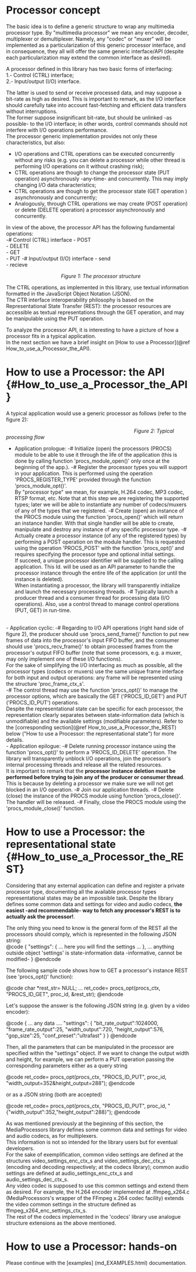# 
Processor concept
=================

The basic idea is to define a generic structure to wrap any multimedia processor type. By "multimedia processor" we mean any encoder, decoder, multiplexer or demultiplexer.
Namely, any "codec" or "muxer" will be  implemented as a particularization of this generic processor interface, and in consequence, they all will offer the same generic interface/API (despite each particularization may extend the common interface as desired).

A processor defined in this library has two basic forms of interfacing:<br>
1.- Control (CTRL) interface;<br>
2.- Input/output (I/O) interface.<br>

The latter is used to send or receive processed data, and may suppose a bit-rate as high as desired. This is important to remark, as the I/O interface should carefully take into account fast-fetching and efficient data transfers without interruptions.<br>
The former suppose insignificant bit-rate, but should be unlinked -as possible- to the I/O interface; in other words, control commands should not interfere with I/O operations performance.<br>
The processor generic implementation provides not only these characteristics, but also:<br>
- I/O operations and CTRL operations can be executed concurrently without any risks (e.g. you can delete a processor while other thread is performing I/O operations on it without crashing risk);<br>
- CTRL operations are though to change the processor state (PUT operation) asynchronously -any-time- and concurrently. This may imply changing I/O data characteristics;<br>
- CTRL operations are though to get the processor state (GET operation ) asynchronously and concurrently;<br>
- Analogously, through CTRL operations we may create (POST operation) or delete (DELETE operation) a processor asynchronously and concurrently.<br>

In view of the above, the processor API has the following fundamental operations:<br>
-# Control (CTRL) interface
    - POST<br>
    - DELETE<br>
    - GET<br>
    - PUT
-# Input/output (I/O) interface
    - send<br>
    - recieve

<img align="left" src="../img1_processor_small.png" alt style="margin-left:10%;margin-right:90%;">
<em align="left" style="margin-left:calc(10% + 100px);">Figure 1: The processor structure</em>

The CTRL operations, as implemented in this library, use textual information formatted in the JavaScript Object Notation (JSON).<br>
The CTR interface interoperability philosophy is based on the Representational State Transfer (REST): the processor resources are accessible as textual representations through the GET operation, and may be manipulable using the PUT operation.

To analyze the processor API, it is interesting to have a picture of how a processor fits in a typical application.<br>
In the next section we have a brief insight on [How to use a Processor](@ref How_to_use_a_Processor_the_API).

How to use a Processor: the API {#How_to_use_a_Processor_the_API}
===============================

A typical application would use a generic processor as follows (refer to the figure 2):<br>

<img align="left" src="../img2_processor_flow_chart_small.png" alt style="margin-left:10%;margin-right:90%;">
<em align="left" style="margin-left:calc(10% + 300px);">Figure 2: Typical processing flow</em>

- Application prologue:
    -# Initialize (open) the processors (PROCS) module to be able to use it through the life of the application (this is done by calling function 'procs_module_open()' only once at the beginning of the app.).
    -# Register the processor types you will support in your application. This is performed using the operation 'PROCS_REGISTER_TYPE' provided through the function 'procs_module_opt()'.<br>
By "processor type" we mean, for example, H.264 codec, MP3 codec, RTSP format, etc. Note that at this step we are registering the supported types; later we will be able to instantiate any number of codecs/muxers of any of the types that we registered.
    -# Create (open) an instance of the PROCS module using the function 'procs_open()' which will return an instance handler. With that single handler will be able to create, manipulate and destroy any instance of any specific processor type.
    -# Actually create a processor instance (of any of the registered types) by performing a POST operation on the module handler. This is requested using the operation 'PROCS_POST' with the function 'procs_opt()' and requires specifying the processor type and optional initial settings. <br>
If succeed, a unique processor identifier will be supplied to the calling application. This Id. will be used as an API parameter to handle the processor instance through the entire life of the application (or until the instance is deleted).<br>
When instantiating a processor, the library will transparently initialize and launch the necessary processing threads.
    -# Typically launch a producer thread and a consumer thread for processing data (I/O operations). Also, use a control thread to manage control operations (PUT, GET) in run-time.
<br>
- Application cyclic:
    -# Regarding to I/O API operations (right hand side of figure 2), the producer should use 'procs_send_frame()' function to put new frames of data into the processor's input FIFO buffer, and the consumer should use 'procs_recv_frame()' to obtain processed frames from the processor's output FIFO buffer (note that some processors, e.g. a muxer, may only implement one of these I/O functions).<br>
    For the sake of simplifying the I/O interfacing as much as possible, all the processor types (codecs or muxers) use the same unique frame interface for both input and output operations: any frame will be represented using the structure 'proc_frame_ctx_s'.<br>
    -# The control thread may use the function 'procs_opt()' to manage the processor options, which are basically the GET ('PROCS_ID_GET') and PUT ('PROCS_ID_PUT') operations.<br>
    Despite the representational state can be specific for each processor, the representation clearly separates between state-information data (which is unmodifiable) and the available settings (modifiable parameters). Refer to the [corresponding section](@ref How_to_use_a_Processor_the_REST) below ("How to use a Processor: the representational state") for more details.
<br>
- Application epilogue:
    -# Delete running processor instance using the function 'procs_opt()' to perform a 'PROCS_ID_DELETE' operation. The library will transparently unblock I/O operations, join the processor's internal processing threads and release all the related resources.<br>
It is important to remark that the <b>processor instance deletion must be performed before trying to join any of the producer or consumer thread</b>. This is because by deleting a processor we make sure we will not get blocked in an I/O operation.
    -# Join our application threads.
    -# Delete (close) the instance of the PROCS module using function 'procs_close()'. The handler will be released.
    -# Finally, close the PROCS module using the 'procs_module_close()' function.
<br>

How to use a Processor: the representational state {#How_to_use_a_Processor_the_REST}
==================================================

Considering that any external application can define and register a private processor type, documenting all the available processor types representational states may be an impossible task.
Despite the library defines some common data and settings for video and audio codecs, <b>the easiest -and recommendable- way to fetch any processor's REST is to actually ask the processor!</b>.

The only thing you need to know is the general form of the REST all the processors should comply, which is represented in the following JSON string:<br>
@code
{
    "settings":
    {
        ... here you will find the settings ...
    },
    ... anything outside object 'settings' is state-information data -informative, cannot be modified-
}
@endcode

The following sample code shows how to GET a processor's instance REST (see 'procs_opt()' function):

@code
char *rest_str= NULL;
...
ret_code= procs_opt(procs_ctx, "PROCS_ID_GET", proc_id, &rest_str);
@endcode

Let's suppose the answer is the following JSON string (e.g. given by a video encoder):

@code
{
    ... any data ....
    "settings": {
         "bit_rate_output":1024000,
         "frame_rate_output":25,
         "width_output":720,
         "height_output":576,
         "gop_size":25,
         "conf_preset":"ultrafast"
    }
}
@endcode

Then, all the parameters that can be manipulated in the processor are specified within the "settings" object.
If we want to change the output width and height, for example, we can perform a PUT operation passing the corresponding parameters either as a query string

@code
ret_code= procs_opt(procs_ctx, "PROCS_ID_PUT", proc_id, "width_output=352&height_output=288");
@endcode

or as a JSON string (both are accepted)

@code
ret_code= procs_opt(procs_ctx, "PROCS_ID_PUT", proc_id, 
        "{\"width_output\":352,\"height_output\":288}");
@endcode

As was mentioned previously at the beginning of this section, the MediaProcessors library defines some common data and settings for video and audio codecs, as for multiplexers.<br>
This information is not so intended for the library users but for eventual developers.<br>
For the sake of exemplification, common video settings are defined at the structures video_settings_enc_ctx_s and video_settings_dec_ctx_s (encoding and decoding respectively; at the codecs library); common audio settings are defined at audio_settings_enc_ctx_s and audio_settings_dec_ctx_s.<br>
Any video codec is supposed to use this common settings and extend them as desired. For example, the H.264 encoder implemented at .ffmpeg_x264.c (MediaProcessors's wrapper of the FFmpeg x.264 codec facility) extends the video common settings in the structure defined as ffmpeg_x264_enc_settings_ctx_s.<br>
The rest of the codecs implemented in the 'codecs' library use analogue structure extensions as the above mentioned.

How to use a Processor: hands-on
=================================

Please continue with the [examples] (md_EXAMPLES.html) documentation.
